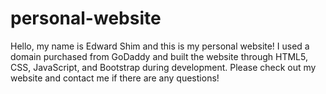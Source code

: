 # personal-website
Hello, my name is Edward Shim and this is my personal website! I used a domain purchased from GoDaddy and built the website through HTML5, CSS, JavaScript, and Bootstrap during development. Please check out my website and contact me if there are any questions! 

